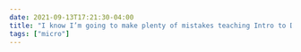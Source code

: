 ```yaml
---
date: 2021-09-13T17:21:30-04:00
title: "I know I’m going to make plenty of mistakes teaching Intro to Data Science for the first time, but one thing I’m already proud of is teaching my students to use <code> tags to format code and output in their Canvas posts."
tags: ["micro"]
---
```

